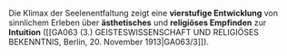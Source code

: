 
Die Klimax der Seelenentfaltung zeigt eine **vierstufige Entwicklung** von sinnlichem Erleben über **ästhetisches** und **religiöses Empfinden** zur **Intuition** ([[GA063 (3.) GEISTESWISSENSCHAFT UND RELIGIÖSES BEKENNTNIS, Berlin, 20. November 1913|GA063/3]]).
